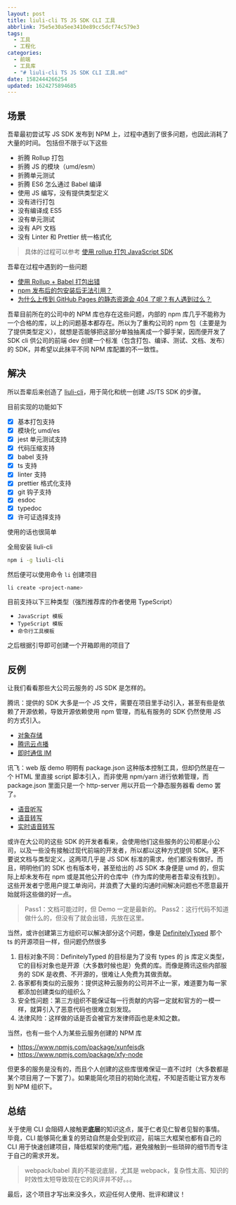```yaml
---
layout: post
title: liuli-cli TS JS SDK CLI 工具
abbrlink: 75e5e30a5ee3410e89cc5dcf74c579e3
tags:
  - 工具
  - 工程化
categories:
  - 前端
  - 工具库
  - "# liuli-cli TS JS SDK CLI 工具.md"
date: 1582444266254
updated: 1624275894685
---
```


## 场景

吾辈最初尝试写 JS SDK 发布到 NPM 上，过程中遇到了很多问题，也因此消耗了大量的时间。
包括但不限于以下这些

- 折腾 Rollup 打包
- 折腾 JS 的模块（umd/esm）
- 折腾单元测试
- 折腾 ES6 怎么通过 Babel 编译
- 使用 JS 编写，没有提供类型定义
- 没有进行打包
- 没有编译成 ES5
- 没有单元测试
- 没有 API 文档
- 没有 Linter 和 Prettier 统一格式化

> 具体的过程可以参考 [使用 rollup 打包 JavaScript SDK](/p/53148ce0792e49b6b18bc68ea4eb6b8e)

吾辈在过程中遇到的一些问题

- [使用 Rollup + Babel 打包出错](https://segmentfault.com/q/1010000018386874/)
- [npm 发布后的包安装后无法引用？](https://segmentfault.com/q/1010000018914964)
- [为什么上传到 GitHub Pages 的静态资源会 404 了呢？有人遇到过么？](https://segmentfault.com/q/1010000019587945)

吾辈目前所在的公司中的 NPM 库也存在这些问题，内部的 npm 库几乎不能称为一个合格的库，以上的问题基本都存在。所以为了重构公司的 npm 包（主要是为了提供类型定义），就想是否能够把这部分单独抽离成一个脚手架，因而便开发了 SDK cli 供公司的前端 dev 创建一个标准（包含打包、编译、测试、文档、发布）的 SDK，并希望以此抹平不同 NPM 库配置的不一致性。

## 解决

所以吾辈后来创造了 [liuli-cli](https://www.npmjs.com/package/liuli-cli)，用于简化和统一创建 JS/TS SDK 的步骤。

目前实现的功能如下

- [x] 基本打包支持
- [x] 模块化 umd/es
- [x] jest 单元测试支持
- [x] 代码压缩支持
- [x] babel 支持
- [x] ts 支持
- [x] linter 支持
- [x] prettier 格式化支持
- [x] git 钩子支持
- [x] esdoc
- [x] typedoc
- [x] 许可证选择支持

使用的话也很简单

全局安装 liuli-cli

```sh
npm i -g liuli-cli
```

然后便可以使用命令 `li` 创建项目

```sh
li create <project-name>
```

目前支持以下三种类型（强烈推荐库的作者使用 TypeScript）

- `JavaScript 模板`
- `TypeScript 模板`
- `命令行工具模板`

之后根据引导即可创建一个开箱即用的项目了

## 反例

让我们看看那些大公司云服务的 JS SDK 是怎样的。

腾讯：提供的 SDK 大多是一个 JS 文件，需要在项目里手动引入，甚至有些是依赖了开源依赖，导致开源依赖使用 npm 管理，而私有服务的 SDK 仍然使用 JS 的方式引入。

- [对象存储](https://cloud.tencent.com/document/product/436)
- [腾讯云点播](https://cloud.tencent.com/document/product/266)
- [即时通信 IM](https://cloud.tencent.com/document/product/269)

讯飞：web 版 demo 明明有 package.json 这种版本控制工具，但却仍然是在一个 HTML 里直接 script 脚本引入，而非使用 npm/yarn 进行依赖管理，而 package.json 里面只是一个 http-server 用以开启一个静态服务器看 demo 罢了。

- [语音听写](https://www.xfyun.cn/doc/asr/voicedictation/API.html)
- [语音转写](https://www.xfyun.cn/doc/asr/lfasr/API.html)
- [实时语音转写](https://www.xfyun.cn/doc/asr/rtasr/API.html)

或许在大公司的这些 SDK 的开发者看来，会使用他们这些服务的公司都是小公司，以及一些没有接触过现代前端的开发者，所以都以这种方式提供 SDK。更不要说文档与类型定义，这两项几乎是 JS SDK 标准的需求，他们都没有做好。而且，明明他们的 SDK 也有版本号，甚至给出的 JS SDK 本身便是 umd 的，但实际上却未发布在 npm 或是其他公开的仓库中（作为库的使用者吾辈没有找到）。这些开发者宁愿用户提工单询问，并浪费了大量的沟通时间解决问题也不愿意最开始就将这些做的好一点。

> Pass1：文档可能过时，但 Demo 一定是最新的。
> Pass2：这行代码不知道做什么的，但没有了就会出错，先放在这里。

当然，或许创建第三方组织可以解决部分这个问题，像是 [DefinitelyTyped](https://github.com/DefinitelyTyped/DefinitelyTyped) 那个 ts 的开源项目一样，但问题仍然很多

1. 目标对象不同：DefinitelyTyped 的目标是为了没有 types 的 js 库定义类型，它的目标对象也是开源（大多数时候也是）免费的库。而像是腾讯这些内部服务的 SDK 是收费、不开源的，很难让人免费为其做贡献。
2. 各家都有类似的云服务：提供这种云服务的公司并不止一家，难道要为每一家都添加创建类似的组织么？
3. 安全性问题：第三方组织不能保证每一行贡献的内容一定就和官方的一模一样，就算引入了恶意代码也很难立刻发现。
4. 法律风险：这样做的话是否会被官方发律师函也是未知之数。

当然，也有一些个人为某些云服务创建的 NPM 库

- <https://www.npmjs.com/package/xunfeisdk>
- <https://www.npmjs.com/package/xfy-node>

但更多的服务是没有的，而且个人创建的这些库很难保证一直不过时（大多数都是某个项目用了一下罢了）。如果能简化项目的初始化流程，不知是否能让官方发布到 NPM 组织下。

## 总结

关于使用 CLI 会阻碍人接触更**底层**的知识这点，属于仁者见仁智者见智的事情。毕竟，CLI 能够简化重复的劳动自然是会受到欢迎，前端三大框架也都有自己的 CLI 用于快速创建项目，降低框架的使用门槛，避免接触到一些琐碎的细节而专注于自己的需求开发。

> webpack/babel 真的不能说底层，尤其是 webpack，复杂性太高、知识的时效性太短导致现在它的风评并不好。。。

最后，这个项目才写出来没多久，欢迎任何人使用、批评和建议！
